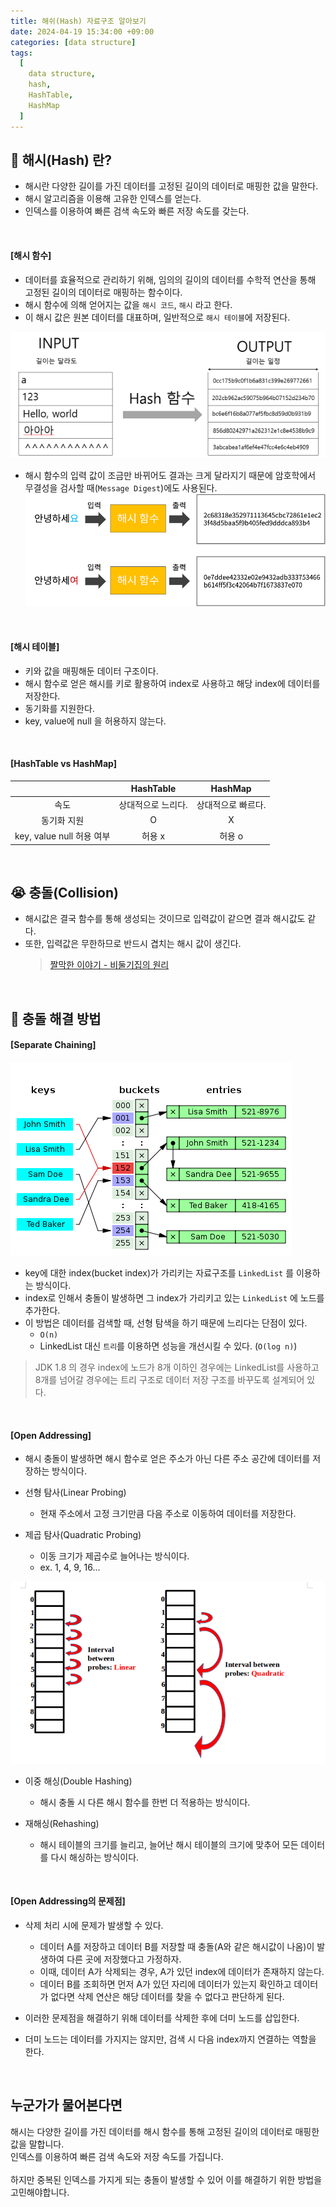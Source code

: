 ```yaml
---
title: 해쉬(Hash) 자료구조 알아보기
date: 2024-04-19 15:34:00 +09:00
categories: [data structure]
tags:
  [
    data structure,
    hash,
    HashTable,
    HashMap
  ]
---
```


## 🤔 해시(Hash) 란?
- 해시란 다양한 길이를 가진 데이터를 고정된 길이의 데이터로 매핑한 값을 말한다.
- 해시 알고리즘을 이용해 고유한 인덱스를 얻는다.
- 인덱스를 이용하여 빠른 검색 속도와 빠른 저장 속도를 갖는다.

<br>

#### [해시 함수]
- 데이터를 효율적으로 관리하기 위해, 임의의 길이의 데이터를 수학적 연산을 통해 고정된 길이의 데이터로 매핑하는 함수이다.
- 해시 함수에 의해 얻어지는 값을 `해시 코드`, `해시` 라고 한다.
- 이 해시 값은 원본 데이터를 대표하며, 일반적으로 `해시 테이블`에 저장된다.

![hash](/assets/img/240419/hash.png)

- 해시 함수의 입력 값이 조금만 바뀌어도 결과는 크게 달라지기 때문에 암호학에서 무결성을 검사할 때(`Message Digest`)에도 사용된다.
    ![integrity](/assets/img/240419/integrity.png)

<br>

#### [해시 테이블]
- 키와 값을 매핑해둔 데이터 구조이다.
- 해시 함수로 얻은 해시를 키로 활용하여 index로 사용하고 해당 index에 데이터를 저장한다.
- 동기화를 지원한다.
- key, value에 null 을 허용하지 않는다.

<br>

#### [HashTable vs HashMap]

||HashTable|HashMap|
|:--:|:--:|:--:|
|속도|상대적으로 느리다.|상대적으로 빠르다.|
|동기화 지원|O|X|
|key, value null 허용 여부|허용 x|허용 o|

<br>

## 😭 충돌(Collision)
- 해시값은 결국 함수를 통해 생성되는 것이므로 입력값이 같으면 결과 해시값도 같다.
- 또한, 입력값은 무한하므로 반드시 겹치는 해시 값이 생긴다.
    > [짤막한 이야기 - 비둘기집의 원리](https://lootnip.tistory.com/entry/20210205%EC%A7%A4%EB%A7%89%ED%95%9C-%EC%9D%B4%EC%95%BC%EA%B8%B0-%EB%B9%84%EB%91%98%EA%B8%B0%EC%A7%91%EC%9D%98-%EC%9B%90%EB%A6%AC)

<br>

## 😤 충돌 해결 방법

#### [Separate Chaining]
![separate chaining](/assets/img/240419/separate%20chaining.png)

- key에 대한 index(bucket index)가 가리키는 자료구조를 `LinkedList` 를 이용하는 방식이다.
- index로 인해서 충돌이 발생하면 그 index가 가리키고 있는 `LinkedList` 에 노드를 추가한다.
- 이 방법은 데이터를 검색할 때, 선형 탐색을 하기 때문에 느리다는 단점이 있다.
    - `O(n)`
    - LinkedList 대신 `트리`를 이용하면 성능을 개선시킬 수 있다. (`O(log n)`)
    
> JDK 1.8 의 경우 index에 노드가 8개 이하인 경우에는 LinkedList를 사용하고 8개를 넘어갈 경우에는 트리 구조로 데이터 저장 구조를 바꾸도록 설계되어 있다.

<br>

#### [Open Addressing]
- 해시 충돌이 발생하면 해시 함수로 얻은 주소가 아닌 다른 주소 공간에 데이터를 저장하는 방식이다.

- 선형 탐사(Linear Probing)
    - 현재 주소에서 고정 크기만큼 다음 주소로 이동하여 데이터를 저장한다.

- 제곱 탐사(Quadratic Probing)
    - 이동 크기가 제곱수로 늘어나는 방식이다.
    - ex. 1, 4, 9, 16...

![linear, quardratic](/assets/img/240419/linear,%20quardratic.png)

- 이중 해싱(Double Hashing)
    - 해시 충돌 시 다른 해시 함수를 한번 더 적용하는 방식이다.

- 재해싱(Rehashing)
    - 해시 테이블의 크기를 늘리고, 늘어난 해시 테이블의 크기에 맞추어 모든 데이터를 다시 해싱하는 방식이다.

<br>

#### [Open Addressing의 문제점]
- 삭제 처리 시에 문제가 발생할 수 있다.
    - 데이터 A를 저장하고 데이터 B를 저장할 때 충돌(A와 같은 해시값이 나옴)이 발생하여 다른 곳에 저장했다고 가정하자.
    - 이때, 데이터 A가 삭제되는 경우, A가 있던 index에 데이터가 존재하지 않는다.
    - 데이터 B를 조회하면 먼저 A가 있던 자리에 데이터가 있는지 확인하고 데이터가 없다면 삭제 연산은 해당 데이터를 찾을 수 없다고 판단하게 된다.

- 이러한 문제점을 해결하기 위해 데이터를 삭제한 후에 더미 노드를 삽입한다.
- 더미 노드는 데이터를 가지지는 않지만, 검색 시 다음 index까지 연결하는 역할을 한다.

<br>

## 누군가가 물어본다면
<div class="spotlight1" markdown="1">
해시는 다양한 길이를 가진 데이터를 해시 함수를 통해 고정된 길이의 데이터로 매핑한 값을 말합니다.
<br>
인덱스를 이용하여 빠른 검색 속도와 저장 속도를 가집니다.
<br><br>
하지만 중복된 인덱스를 가지게 되는 충돌이 발생할 수 있어 이를 해결하기 위한 방법을 고민해야합니다.
</div>